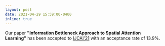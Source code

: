 ```yaml
---
layout: post
date: 2021-04-29 15:59:00-0400
inline: true
---
```


Our paper **"Information Bottleneck Approach to Spatial Attention Learning"** has been accepted to [IJCAI'21](https://ijcai-21.org/) with an acceptance rate of 13.9%.
